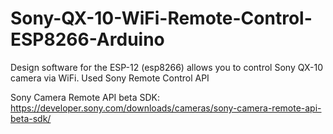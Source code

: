 # Sony-QX-10-WiFi-Remote-Control-ESP8266-Arduino
Design software for the ESP-12 (esp8266) allows you to control Sony QX-10 camera via WiFi. Used Sony Remote Control API

Sony Camera Remote API beta SDK:
https://developer.sony.com/downloads/cameras/sony-camera-remote-api-beta-sdk/
